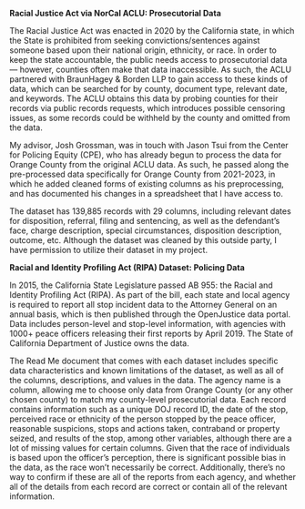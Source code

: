 **Racial Justice Act via NorCal ACLU: Prosecutorial Data**

The Racial Justice Act was enacted in 2020 by the California state, in which the State is prohibited from seeking convictions/sentences against someone based upon their national origin, ethnicity, or race. In order to keep the state accountable, the public needs access to prosecutorial data — however, counties often make that data inaccessible. As such, the ACLU partnered with BraunHagey & Borden LLP to gain access to these kinds of data, which can be searched for by county, document type, relevant date, and keywords. The ACLU obtains this data by probing counties for their records via public records requests, which introduces possible censoring issues, as some records could be withheld by the county and omitted from the data.

My advisor, Josh Grossman, was in touch with Jason Tsui from the Center for Policing Equity (CPE), who has already begun to process the data for Orange County from the original ACLU data. As such, he passed along the pre-processed data specifically for Orange County from 2021-2023, in which he added cleaned forms of existing columns as his preprocessing, and has documented his changes in a spreadsheet that I have access to. 

The dataset has 139,885 records with 29 columns, including relevant dates for disposition, referral, filing and sentencing, as well as the defendant’s face, charge description, special circumstances, disposition description, outcome, etc. Although the dataset was cleaned by this outside party, I have permission to utilize their dataset in my project.

**Racial and Identity Profiling Act (RIPA) Dataset: Policing Data**

In 2015, the California State Legislature passed AB 955: the Racial and Identity Profiling Act (RIPA). As part of the bill, each state and local agency is required to report all stop incident data to the Attorney General on an annual basis, which is then published through the OpenJustice data portal. Data includes person-level and stop-level information, with agencies with 1000+ peace officers releasing their first reports by April 2019. The State of California Department of Justice owns the data.

The Read Me document that comes with each dataset includes specific data characteristics and known limitations of the dataset, as well as all of the columns, descriptions, and values in the data. The agency name is a column, allowing me to choose only data from Orange County (or any other chosen county) to match my county-level prosecutorial data. Each record contains information such as a unique DOJ record ID, the date of the stop, perceived race or ethnicity of the person stopped by the peace officer, reasonable suspicions, stops and actions taken, contraband or property seized, and results of the stop, among other variables, although there are a lot of missing values for certain columns. Given that the race of individuals is based upon the officer’s perception, there is significant possible bias in the data, as the race won’t necessarily be correct. Additionally, there’s no way to confirm if these are all of the reports from each agency, and whether all of the details from each record are correct or contain all of the relevant information.
